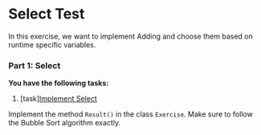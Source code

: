 # Select Test

In this exercise, we want to implement Adding and choose them based on runtime specific variables.

### Part 1: Select

**You have the following tasks:**

1. [task][Implement Select](testFood)

Implement the method `Result()` in the class `Exercise`. Make sure to follow the Bubble Sort algorithm exactly.